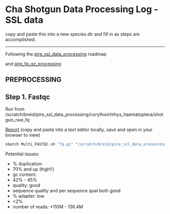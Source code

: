 # Cha Shotgun Data Processing Log -SSL data

copy and paste this into a new species dir and fill in as steps are accomplished.

---

Following the [pire_ssl_data_processing](https://github.com/philippinespire/pire_ssl_data_processing) roadmap 

and [pire_fq_gz_processing](https://github.com/philippinespire/pire_fq_gz_processing)

## PREPROCESSING

## Step 1. Fastqc
Run from /scratch/breid/pire_ssl_data_processing/corythoichthys_haematoptera/shotgun_raw_fq

[Report](https://raw.githubusercontent.com/philippinespire/pire_ssl_data_processing/main/corythoichthys_haematopterus/Multi_FASTQC/multiqc_report_fq.gz.html?token=GHSAT0AAAAAABHRMAUO3M6TJIRDQAECASP2YTMRRUA) (copy and paste into a text editor locally, save and open in your browser to view)
```sh
sbatch Multi_FASTQC.sh "fq.gz" "/scratch/breid/pire_ssl_data_processing/corythoichthys_haematoptera/shotgun_raw_fq" 
```

Potential issues:

* % duplication:
* 70% and up (high!!)
* gc content:
* 42% - 45%
* quality: good
* sequence quality and per sequence qual both good
* % adapter: low
* <2%
* number of reads: *110M - 136.4M
